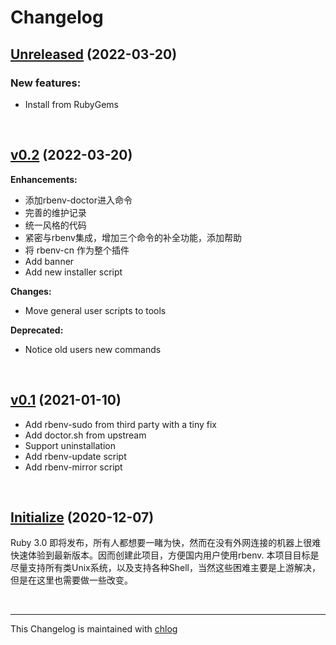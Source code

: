 # Changelog

## [Unreleased](#) (2022-03-20)

### New features:

- Install from RubyGems

<br>

## [v0.2](#) (2022-03-20)

**Enhancements:**

- 添加rbenv-doctor进入命令
- 完善的维护记录
- 统一风格的代码
- 紧密与rbenv集成，增加三个命令的补全功能，添加帮助
- 将 rbenv-cn 作为整个插件
- Add banner
- Add new installer script

**Changes:**

- Move general user scripts to tools

**Deprecated:**

- Notice old users new commands

<br>

## [v0.1](#) (2021-01-10)

- Add rbenv-sudo from third party with a tiny fix
- Add doctor.sh from upstream
- Support uninstallation
- Add rbenv-update script
- Add rbenv-mirror script

<br>

## [Initialize](#) (2020-12-07)

Ruby 3.0 即将发布，所有人都想要一睹为快，然而在没有外网连接的机器上很难快速体验到最新版本。因而创建此项目，方便国内用户使用rbenv. 本项目目标是尽量支持所有类Unix系统，以及支持各种Shell，当然这些困难主要是上游解决，但是在这里也需要做一些改变。

<br>

<hr>

This Changelog is maintained with [chlog](https://github.com/ccmywish/chlog)

